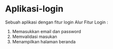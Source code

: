 # Aplikasi-login
Sebuah aplikasi dengan fitur login
Alur Fitur Login : 
1. Memasukkan email dan password
2. Memvalidasi masukan
3. Menampilkan halaman beranda 
